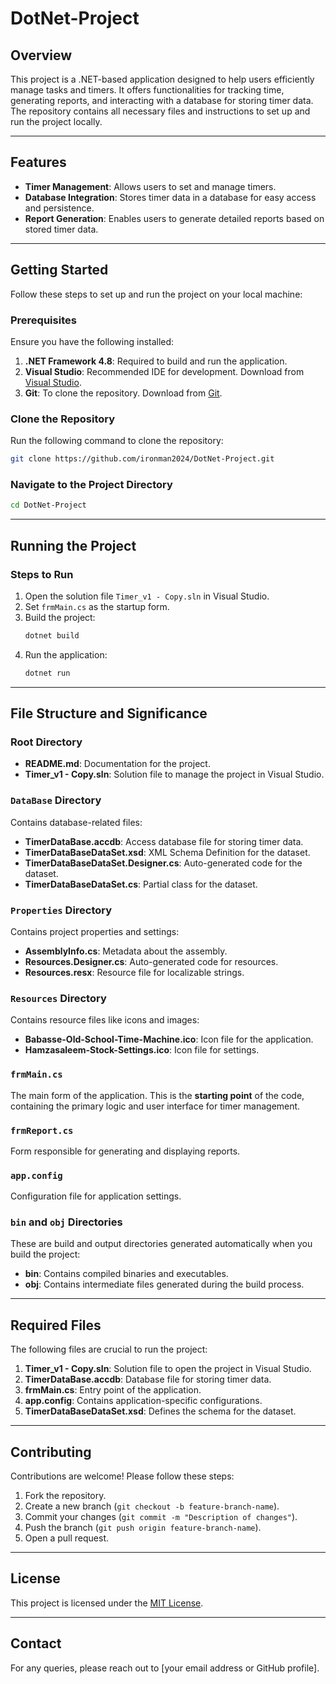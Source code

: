 # DotNet-Project

## Overview
This project is a .NET-based application designed to help users efficiently manage tasks and timers. It offers functionalities for tracking time, generating reports, and interacting with a database for storing timer data. The repository contains all necessary files and instructions to set up and run the project locally.

---

## Features
- **Timer Management**: Allows users to set and manage timers.
- **Database Integration**: Stores timer data in a database for easy access and persistence.
- **Report Generation**: Enables users to generate detailed reports based on stored timer data.

---

## Getting Started
Follow these steps to set up and run the project on your local machine:

### Prerequisites
Ensure you have the following installed:
1. **.NET Framework 4.8**: Required to build and run the application.
2. **Visual Studio**: Recommended IDE for development. Download from [Visual Studio](https://visualstudio.microsoft.com/).
3. **Git**: To clone the repository. Download from [Git](https://git-scm.com/).

### Clone the Repository
Run the following command to clone the repository:
```bash
git clone https://github.com/ironman2024/DotNet-Project.git
```

### Navigate to the Project Directory
```bash
cd DotNet-Project
```

---

## Running the Project

### Steps to Run
1. Open the solution file `Timer_v1 - Copy.sln` in Visual Studio.
2. Set `frmMain.cs` as the startup form.
3. Build the project:
   ```bash
   dotnet build
   ```
4. Run the application:
   ```bash
   dotnet run
   ```

---

## File Structure and Significance

### Root Directory
- **README.md**: Documentation for the project.
- **Timer_v1 - Copy.sln**: Solution file to manage the project in Visual Studio.

### `DataBase` Directory
Contains database-related files:
- **TimerDataBase.accdb**: Access database file for storing timer data.
- **TimerDataBaseDataSet.xsd**: XML Schema Definition for the dataset.
- **TimerDataBaseDataSet.Designer.cs**: Auto-generated code for the dataset.
- **TimerDataBaseDataSet.cs**: Partial class for the dataset.

### `Properties` Directory
Contains project properties and settings:
- **AssemblyInfo.cs**: Metadata about the assembly.
- **Resources.Designer.cs**: Auto-generated code for resources.
- **Resources.resx**: Resource file for localizable strings.

### `Resources` Directory
Contains resource files like icons and images:
- **Babasse-Old-School-Time-Machine.ico**: Icon file for the application.
- **Hamzasaleem-Stock-Settings.ico**: Icon file for settings.

### `frmMain.cs`
The main form of the application. This is the **starting point** of the code, containing the primary logic and user interface for timer management.

### `frmReport.cs`
Form responsible for generating and displaying reports.

### `app.config`
Configuration file for application settings.

### `bin` and `obj` Directories
These are build and output directories generated automatically when you build the project:
- **bin**: Contains compiled binaries and executables.
- **obj**: Contains intermediate files generated during the build process.

---

## Required Files
The following files are crucial to run the project:
1. **Timer_v1 - Copy.sln**: Solution file to open the project in Visual Studio.
2. **TimerDataBase.accdb**: Database file for storing timer data.
3. **frmMain.cs**: Entry point of the application.
4. **app.config**: Contains application-specific configurations.
5. **TimerDataBaseDataSet.xsd**: Defines the schema for the dataset.

---

## Contributing
Contributions are welcome! Please follow these steps:
1. Fork the repository.
2. Create a new branch (`git checkout -b feature-branch-name`).
3. Commit your changes (`git commit -m "Description of changes"`).
4. Push the branch (`git push origin feature-branch-name`).
5. Open a pull request.

---

## License
This project is licensed under the [MIT License](LICENSE).

---

## Contact
For any queries, please reach out to [your email address or GitHub profile].


